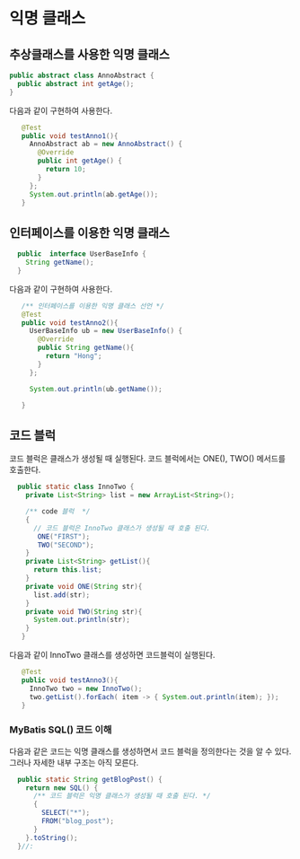 # 익명 클래스 

## 추상클래스를 사용한 익명 클래스 
```java
public abstract class AnnoAbstract {
  public abstract int getAge();
}
```
다음과 같이 구현하여 사용한다. 
```java
   @Test
   public void testAnno1(){ 
     AnnoAbstract ab = new AnnoAbstract() {
       @Override 
       public int getAge() {
         return 10; 
       }
     };
     System.out.println(ab.getAge());
   }
```


## 인터페이스를 이용한 익명 클래스 

```java
  public  interface UserBaseInfo { 
    String getName(); 
  }
```
다음과 같이 구현하여 사용한다. 
```java
   /** 인터페이스를 이용한 익명 클래스 선언 */
   @Test 
   public void testAnno2(){ 
     UserBaseInfo ub = new UserBaseInfo() { 
       @Override 
       public String getName(){ 
         return "Hong";
       }
     };

     System.out.println(ub.getName());

   }
```


## 코드 블럭 
코드 블럭은 클래스가 생성될 때 실행된다.  코드 블럭에서는 ONE(), TWO() 메서드를 호출한다. 
```java
  public static class InnoTwo { 
    private List<String> list = new ArrayList<String>();

    /** code 블럭  */
    {
      // 코드 블럭은 InnoTwo 클래스가 생성될 때 호출 된다. 
       ONE("FIRST");
       TWO("SECOND");
    }
    private List<String> getList(){ 
      return this.list; 
    }
    private void ONE(String str){ 
      list.add(str);
    }
    private void TWO(String str){ 
      System.out.println(str);
    }
   }
```
다음과 같이 InnoTwo 클래스를 생성하면 코드블럭이 실행된다. 
```java
   @Test 
   public void testAnno3(){ 
     InnoTwo two = new InnoTwo();
     two.getList().forEach( item -> { System.out.println(item); });
   }
```


### MyBatis SQL() 코드 이해 
다음과 같은 코드는 익명 클래스를 생성하면서 코드 블럭을 정의한다는 것을 알 수 있다. 그러나 자세한 내부 구조는 아직 모른다. 
```java
  public static String getBlogPost() {
    return new SQL() {
      /** 코드 블럭은 익명 클래스가 생성될 때 호출 된다. */
      {
        SELECT("*");
        FROM("blog_post");
      }
    }.toString();
  }//:
```




